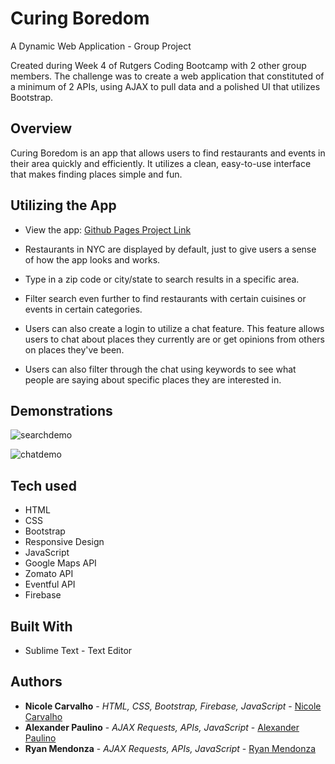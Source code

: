 # Curing Boredom
A Dynamic Web Application - Group Project

Created during Week 4 of Rutgers Coding Bootcamp with 2 other group members. The challenge was to create a web application that constituted of a minimum of 2 APIs, using AJAX to pull data and a polished UI that utilizes Bootstrap. 

## Overview

Curing Boredom is an app that allows users to find restaurants and events in their area quickly and efficiently. It utilizes a clean, easy-to-use interface that makes finding places simple and fun. 

## Utilizing the App

* View the app: [Github Pages Project Link](https://nicolelcarvalho.github.io/Curing-Boredom-Group-Project/)

* Restaurants in NYC are displayed by default, just to give users a sense of how the app looks and works. 
* Type in a zip code or city/state to search results in a specific area.
* Filter search even further to find restaurants with certain cuisines or events in certain categories. 
* Users can also create a login to utilize a chat feature. This feature allows users to chat about places they currently are or get opinions from others on places they've been. 
* Users can also filter through the chat using keywords to see what people are saying about specific places they are interested in. 

## Demonstrations

![searchdemo](searchDemo.gif)

![chatdemo](chatDemo.gif)

## Tech used
- HTML
- CSS
- Bootstrap
- Responsive Design
- JavaScript
- Google Maps API
- Zomato API
- Eventful API
- Firebase

## Built With

* Sublime Text - Text Editor

## Authors

* **Nicole Carvalho** - *HTML, CSS, Bootstrap, Firebase, JavaScript* - [Nicole Carvalho](https://github.com/nicolelcarvalho)
* **Alexander Paulino** - *AJAX Requests, APIs, JavaScript* - [Alexander Paulino](https://github.com/alexanderpaulino/CuringBoredom)
* **Ryan Mendonza** - *AJAX Requests, APIs, JavaScript* - [Ryan Mendonza](https://github.com/rjm925)



